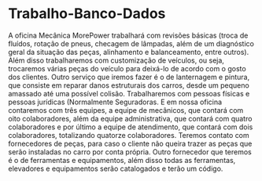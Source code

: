 # Trabalho-Banco-Dados
A oficina Mecânica MorePower trabalhará com revisões básicas (troca de fluídos, rotação de pneus, checagem de lâmpadas, além de um diagnóstico geral da situação das peças, alinhamento e balanceamento, entre outros). Além disso trabalharemos com customização de veículos, ou seja, trocaremos várias peças do veículo para deixá-lo de acordo com o gosto dos clientes. Outro serviço que iremos fazer é o de lanternagem e pintura, que consiste em reparar danos estruturais dos carros, desde um pequeno amassado até uma possível colisão.
	Trabalharemos com pessoas físicas e pessoas jurídicas (Normalmente Seguradoras. E em nossa oficina contaremos com três equipes, a equipe de mecânicos, que contará com oito colaboradores, além da equipe administrativa, que contará com quatro colaboradores e por último a equipe de atendimento, que contará com dois colaboradores, totalizando quatorze colaboradores.
	Teremos contato com fornecedores de peças, para caso o cliente não queira trazer as peças que serão instaladas no carro por conta própria. Outro fornecedor que teremos é o de ferramentas e equipamentos, além disso todas as ferramentas, elevadores e equipamentos serão catalogados e terão um código.


